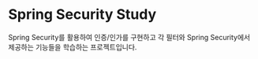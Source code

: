 # Spring Security Study

Spring Security를 활용하여 인증/인가를 구현하고 각 필터와 Spring Security에서 제공하는 기능들을 학습하는 프로젝트입니다.
